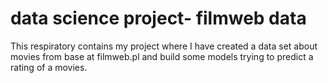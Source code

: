 # data science project- filmweb data
This respiratory contains my project where I have created a data set about movies from base at filmweb.pl and build some models trying to predict a rating of a movies.
